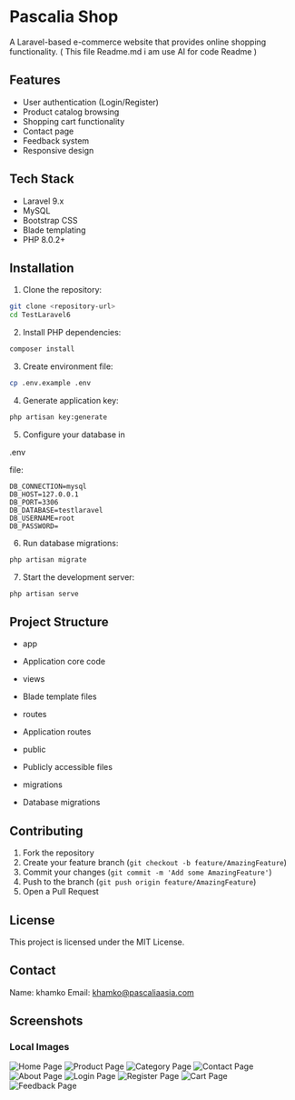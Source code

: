 
# Pascalia Shop

A Laravel-based e-commerce website that provides online shopping functionality. ( This file Readme.md i am use AI for code Readme )

## Features

- User authentication (Login/Register)
- Product catalog browsing
- Shopping cart functionality
- Contact page
- Feedback system
- Responsive design

## Tech Stack

- Laravel 9.x
- MySQL
- Bootstrap CSS
- Blade templating
- PHP 8.0.2+

## Installation

1. Clone the repository:
```sh
git clone <repository-url>
cd TestLaravel6
```

2. Install PHP dependencies:
```sh
composer install
```

3. Create environment file:
```sh
cp .env.example .env
```

4. Generate application key:
```sh
php artisan key:generate
```

5. Configure your database in 

.env

 file:
```
DB_CONNECTION=mysql
DB_HOST=127.0.0.1
DB_PORT=3306
DB_DATABASE=testlaravel
DB_USERNAME=root
DB_PASSWORD=
```

6. Run database migrations:
```sh
php artisan migrate
```

7. Start the development server:
```sh
php artisan serve
```

## Project Structure

- app

 - Application core code
- views

 - Blade template files
- routes

 - Application routes
- public

 - Publicly accessible files
- migrations

 - Database migrations

## Contributing

1. Fork the repository
2. Create your feature branch (`git checkout -b feature/AmazingFeature`)
3. Commit your changes (`git commit -m 'Add some AmazingFeature'`)
4. Push to the branch (`git push origin feature/AmazingFeature`)
5. Open a Pull Request

## License

This project is licensed under the MIT License.

## Contact

Name: khamko
Email: khamko@pascaliaasia.com

## Screenshots

### Local Images
![Home Page](Demo/home.jpg)
![Product Page](Demo/product.jpg)
![Category Page](Demo/category.jpg)
![Contact Page](Demo/contact.jpg)
![About Page](Demo/about.jpg)
![Login Page](Demo/login.jpg)
![Register Page](Demo/register.jpg)
![Cart Page](Demo/card.jpg)
![Feedback Page](Demo/feedback.jpg)




```



